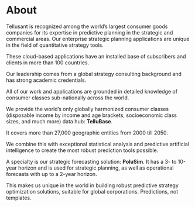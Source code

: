 # About  
Tellusant is recognized among the world’s largest consumer goods companies for its expertise in predictive planning in the  strategic and commercial areas. Our enterprise strategic planning applications are unique in the field of quantitative strategy tools.  

These cloud-based applications have an installed base of subscribers and clients in more than 100 countries.  

Our leadership comes from a global strategy consulting background and has strong academic credentials.  

All of our work and applications are grounded in detailed knowledge of consumer classes sub-nationally across the world.  

We provide the world’s only globally harmonized consumer classes (disposable income by income and age brackets, socioeconomic class sizes, and much more) data hub: **TelluBase**.  

It covers more than 27,000 geographic entities from 2000 till 2050.  

We combine this with exceptional statistical analysis and predictive artificial intelligence to create the most robust prediction tools possible.  

A specialty is our strategic forecasting solution: **PoluSim**. It has a 3- to 10-year horizon and is used for strategic planning, as well as operational forecasts with up to a 2-year horizon.  

This makes us unique in the world in building robust predictive strategy optimization solutions, suitable for global corporations. Predictions, not templates.  
